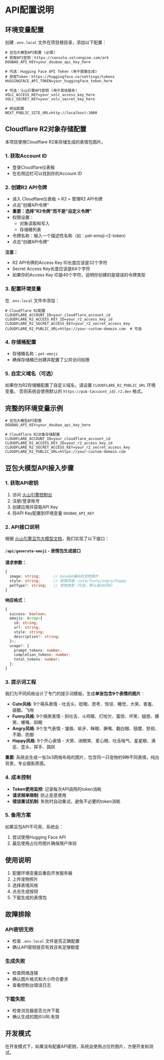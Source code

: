 # API配置说明

## 环境变量配置

创建 `.env.local` 文件在项目根目录，添加以下配置：

```env
# 豆包大模型API配置 (必需)
# 获取API密钥：https://console.volcengine.com/ark
DOUBAO_API_KEY=your_doubao_api_key_here

# 可选：Hugging Face API Token (用于图像生成)
# 获取Token：https://huggingface.co/settings/tokens
HUGGINGFACE_API_TOKEN=your_huggingface_token_here

# 可选：火山引擎API密钥 (用于其他服务)
VOLC_ACCESS_KEY=your_volc_access_key_here
VOLC_SECRET_KEY=your_volc_secret_key_here

# 网站配置
NEXT_PUBLIC_SITE_URL=http://localhost:3000
```

## Cloudflare R2对象存储配置

本项目使用Cloudflare R2来存储生成的表情包图片。

### 1. 获取Account ID
- 登录Cloudflare仪表板
- 在右侧边栏可以找到你的Account ID

### 2. 创建R2 API令牌
- 进入 Cloudflare仪表板 > R2 > 管理R2 API令牌
- 点击"创建API令牌"
- **重要：选择"R2令牌"而不是"自定义令牌"**
- 权限设置：
  - 对象读取和写入
  - 存储桶列表
- 令牌名称：输入一个描述性名称（如：pet-emoji-r2-token）
- 点击"创建API令牌"

**注意：**
- R2 API令牌的Access Key ID长度应该是32个字符
- Secret Access Key长度应该是64个字符
- 如果你的Access Key ID是40个字符，说明你创建的是错误的令牌类型

### 3. 配置环境变量
在 `.env.local` 文件中添加：

```env
# Cloudflare R2配置
CLOUDFLARE_ACCOUNT_ID=your_cloudflare_account_id
CLOUDFLARE_R2_ACCESS_KEY_ID=your_r2_access_key_id
CLOUDFLARE_R2_SECRET_ACCESS_KEY=your_r2_secret_access_key
CLOUDFLARE_R2_PUBLIC_URL=https://your-custom-domain.com  # 可选
```

### 4. 存储桶配置
- 存储桶名称：`pet-emoji`
- 确保存储桶已创建并配置了公共访问权限

### 5. 自定义域名（可选）
如果你为R2存储桶配置了自定义域名，请设置 `CLOUDFLARE_R2_PUBLIC_URL` 环境变量。
否则系统会使用默认的 `https://pub-{account_id}.r2.dev` 格式。

## 完整的环境变量示例

```env
# 豆包大模型API配置
DOUBAO_API_KEY=your_doubao_api_key_here

# Cloudflare R2对象存储配置
CLOUDFLARE_ACCOUNT_ID=your_cloudflare_account_id
CLOUDFLARE_R2_ACCESS_KEY_ID=your_r2_access_key_id
CLOUDFLARE_R2_SECRET_ACCESS_KEY=your_r2_secret_access_key
CLOUDFLARE_R2_PUBLIC_URL=https://your-custom-domain.com
```

## 豆包大模型API接入步骤

### 1. 获取API密钥

1. 访问 [火山引擎控制台](https://console.volcengine.com/ark)
2. 注册/登录账号
3. 创建应用并获取API Key
4. 将API Key配置到环境变量 `DOUBAO_API_KEY`

### 2. API接口说明

根据 [火山引擎豆包大模型文档](https://www.volcengine.com/docs/82379/1541523)，我们实现了以下接口：

#### `/api/generate-emoji` - 表情包生成接口

**请求参数：**
```typescript
{
  image: string;      // base64编码的宠物图片
  style: string;      // 表情风格：cute/funny/angry/happy
  petType?: string;   // 宠物类型（可选，默认自动识别）
}
```

**响应格式：**
```typescript
{
  success: boolean;
  emojis: Array<{
    id: string;
    url: string;
    style: string;
    description?: string;
  }>;
  usage?: {
    prompt_tokens: number;
    completion_tokens: number;
    total_tokens: number;
  };
}
```

### 3. 提示词工程

我们为不同风格设计了专门的提示词模板，生成**单张包含9个表情的图片**：

- **Cute风格**: 9个萌系表情 - 吐舌头、眨眼、思考、惊讶、睡觉、大笑、害羞、装酷、飞吻
- **Funny风格**: 9个搞笑表情 - 斜吐舌、斗鸡眼、打哈欠、震惊、坏笑、疑惑、爆笑、嘟嘴、斜眼
- **Angry风格**: 9个生气表情 - 皱眉、呲牙、眯眼、撅嘴、翻白眼、鼓腮、怒视、不屑、防御
- **Happy风格**: 9个开心表情 - 大笑、闭眼笑、爱心眼、吐舌喘气、星星眼、满足、歪头、挥手、跳跃

**重要**: 系统会生成一张3x3网格布局的图片，包含同一只宠物的9种不同表情，纯白背景，专业摄影质感。

### 4. 成本控制

- **Token使用监控**: 记录每次API调用的token消耗
- **请求频率限制**: 防止恶意使用
- **错误重试机制**: 失败时自动重试，避免不必要的token消耗

### 5. 备用方案

如果豆包API不可用，系统会：
1. 尝试使用Hugging Face API
2. 最后使用占位符图片确保用户体验

## 使用说明

1. 配置环境变量后重启开发服务器
2. 上传宠物照片
3. 选择表情风格
4. 点击生成按钮
5. 下载生成的表情包

## 故障排除

### API密钥无效
- 检查 `.env.local` 文件是否正确配置
- 确认API密钥是否有效且有足够额度

### 生成失败
- 检查网络连接
- 确认图片格式和大小符合要求
- 查看控制台错误日志

### 下载失败
- 检查浏览器是否允许下载
- 确认生成的图片URL有效

## 开发模式

在开发模式下，如果没有配置API密钥，系统会使用占位符图片，方便开发和测试。
